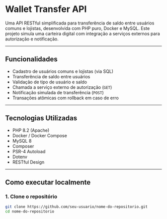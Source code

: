 # Wallet Transfer API

Uma API RESTful simplificada para transferência de saldo entre usuários comuns e lojistas, desenvolvida com PHP puro, Docker e MySQL. Este projeto simula uma carteira digital com integração a serviços externos para autorização e notificação.

---

##  Funcionalidades

- Cadastro de usuários comuns e lojistas (via SQL)
- Transferência de saldo entre usuários
- Validação de tipo de usuário e saldo
- Chamada a serviço externo de autorização (`GET`)
- Notificação simulada de transferência (`POST`)
- Transações atômicas com rollback em caso de erro

---

##  Tecnologias Utilizadas

- PHP 8.2 (Apache)
- Docker / Docker Compose
- MySQL 8
- Composer
- PSR-4 Autoload
- Dotenv
- RESTful Design

---

##  Como executar localmente

### 1. Clone o repositório

```bash
git clone https://github.com/seu-usuario/nome-do-repositorio.git
cd nome-do-repositorio
